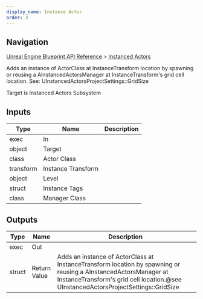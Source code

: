 ```yaml
---
display_name: Instance Actor
order: 3
---
```

## Navigation

[Unreal Engine Blueprint API Reference](https://dev.epicgames.com/documentation/en-us/unreal-engine/BlueprintAPI) > [Instanced Actors](https://dev.epicgames.com/documentation/en-us/unreal-engine/BlueprintAPI/InstancedActors)

Adds an instance of ActorClass at InstanceTransform location by spawning or reusing a AInstancedActorsManager at InstanceTransform's grid cell location.
See: UInstancedActorsProjectSettings::GridSize

Target is Instanced Actors Subsystem

## Inputs

| Type | Name | Description |
| --- | --- | --- |
| exec | In |  |
| object | Target |  |
| class | Actor Class |  |
| transform | Instance Transform |  |
| object | Level |  |
| struct | Instance Tags |  |
| class | Manager Class |  |

## Outputs

| Type | Name | Description |
| --- | --- | --- |
| exec | Out |  |
| struct | Return Value | Adds an instance of ActorClass at InstanceTransform location by spawning or reusing a AInstancedActorsManager at InstanceTransform's grid cell location.@see UInstancedActorsProjectSettings::GridSize |
